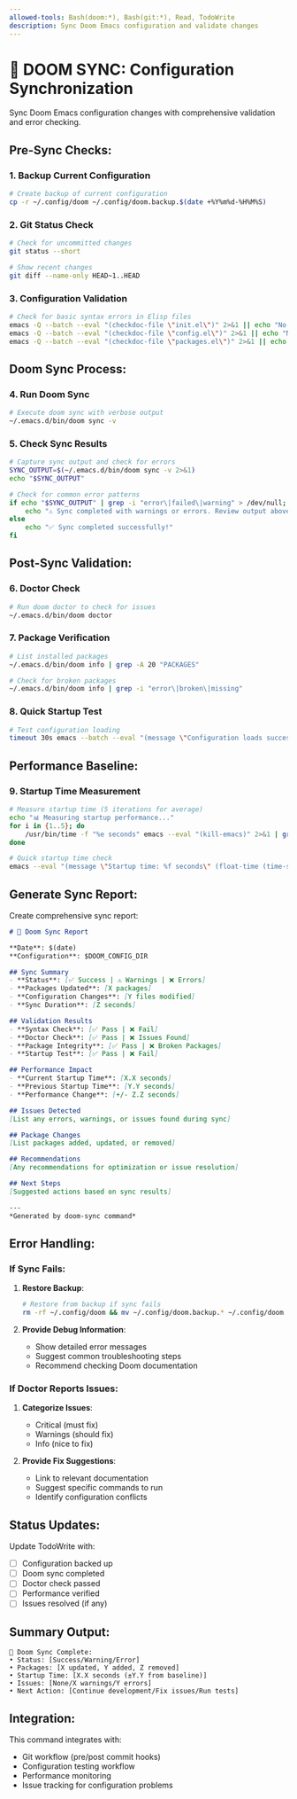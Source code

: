 ```yaml
---
allowed-tools: Bash(doom:*), Bash(git:*), Read, TodoWrite
description: Sync Doom Emacs configuration and validate changes
---
```


# 🔄 DOOM SYNC: Configuration Synchronization

Sync Doom Emacs configuration changes with comprehensive validation and error checking.

## Pre-Sync Checks:

### 1. **Backup Current Configuration**
```bash
# Create backup of current configuration
cp -r ~/.config/doom ~/.config/doom.backup.$(date +%Y%m%d-%H%M%S)
```

### 2. **Git Status Check** 
```bash
# Check for uncommitted changes
git status --short

# Show recent changes
git diff --name-only HEAD~1..HEAD
```

### 3. **Configuration Validation**
```bash
# Check for basic syntax errors in Elisp files
emacs -Q --batch --eval "(checkdoc-file \"init.el\")" 2>&1 || echo "No major syntax errors in init.el"
emacs -Q --batch --eval "(checkdoc-file \"config.el\")" 2>&1 || echo "No major syntax errors in config.el" 
emacs -Q --batch --eval "(checkdoc-file \"packages.el\")" 2>&1 || echo "No major syntax errors in packages.el"
```

## Doom Sync Process:

### 4. **Run Doom Sync**
```bash
# Execute doom sync with verbose output
~/.emacs.d/bin/doom sync -v
```

### 5. **Check Sync Results**
```bash
# Capture sync output and check for errors
SYNC_OUTPUT=$(~/.emacs.d/bin/doom sync -v 2>&1)
echo "$SYNC_OUTPUT"

# Check for common error patterns
if echo "$SYNC_OUTPUT" | grep -i "error\|failed\|warning" > /dev/null; then
    echo "⚠️ Sync completed with warnings or errors. Review output above."
else
    echo "✅ Sync completed successfully!"
fi
```

## Post-Sync Validation:

### 6. **Doctor Check**
```bash
# Run doom doctor to check for issues
~/.emacs.d/bin/doom doctor
```

### 7. **Package Verification**
```bash
# List installed packages
~/.emacs.d/bin/doom info | grep -A 20 "PACKAGES"

# Check for broken packages
~/.emacs.d/bin/doom info | grep -i "error\|broken\|missing"
```

### 8. **Quick Startup Test**
```bash
# Test configuration loading
timeout 30s emacs --batch --eval "(message \"Configuration loads successfully\")" 2>&1 || echo "⚠️ Configuration may have issues"
```

## Performance Baseline:

### 9. **Startup Time Measurement**
```bash
# Measure startup time (5 iterations for average)
echo "📊 Measuring startup performance..."
for i in {1..5}; do
    /usr/bin/time -f "%e seconds" emacs --eval "(kill-emacs)" 2>&1 | grep "seconds"
done

# Quick startup time check
emacs --eval "(message \"Startup time: %f seconds\" (float-time (time-subtract (current-time) before-init-time)))(kill-emacs)" 2>&1 | grep "Startup time"
```

## Generate Sync Report:

Create comprehensive sync report:

```markdown
# 🔄 Doom Sync Report

**Date**: $(date)
**Configuration**: $DOOM_CONFIG_DIR

## Sync Summary
- **Status**: [✅ Success | ⚠️ Warnings | ❌ Errors]
- **Packages Updated**: [X packages]
- **Configuration Changes**: [Y files modified]
- **Sync Duration**: [Z seconds]

## Validation Results
- **Syntax Check**: [✅ Pass | ❌ Fail]
- **Doctor Check**: [✅ Pass | ❌ Issues Found]  
- **Package Integrity**: [✅ Pass | ❌ Broken Packages]
- **Startup Test**: [✅ Pass | ❌ Fail]

## Performance Impact
- **Current Startup Time**: [X.X seconds]
- **Previous Startup Time**: [Y.Y seconds] 
- **Performance Change**: [+/- Z.Z seconds]

## Issues Detected
[List any errors, warnings, or issues found during sync]

## Package Changes
[List packages added, updated, or removed]

## Recommendations
[Any recommendations for optimization or issue resolution]

## Next Steps
[Suggested actions based on sync results]

---
*Generated by doom-sync command*
```

## Error Handling:

### If Sync Fails:
1. **Restore Backup**:
   ```bash
   # Restore from backup if sync fails
   rm -rf ~/.config/doom && mv ~/.config/doom.backup.* ~/.config/doom
   ```

2. **Provide Debug Information**:
   - Show detailed error messages
   - Suggest common troubleshooting steps
   - Recommend checking Doom documentation

### If Doctor Reports Issues:
1. **Categorize Issues**:
   - Critical (must fix)
   - Warnings (should fix)
   - Info (nice to fix)

2. **Provide Fix Suggestions**:
   - Link to relevant documentation
   - Suggest specific commands to run
   - Identify configuration conflicts

## Status Updates:

Update TodoWrite with:
- [ ] Configuration backed up
- [ ] Doom sync completed
- [ ] Doctor check passed
- [ ] Performance verified
- [ ] Issues resolved (if any)

## Summary Output:

```
🔄 Doom Sync Complete:
• Status: [Success/Warning/Error]
• Packages: [X updated, Y added, Z removed]
• Startup Time: [X.X seconds (±Y.Y from baseline)]
• Issues: [None/X warnings/Y errors]
• Next Action: [Continue development/Fix issues/Run tests]
```

## Integration:

This command integrates with:
- Git workflow (pre/post commit hooks)
- Configuration testing workflow
- Performance monitoring
- Issue tracking for configuration problems